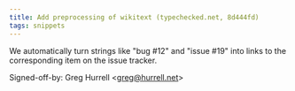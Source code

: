 ```yaml
---
title: Add preprocessing of wikitext (typechecked.net, 8d444fd)
tags: snippets
---
```


We automatically turn strings like "bug \#12" and "issue \#19" into links to the corresponding item on the issue tracker.

Signed-off-by: Greg Hurrell &lt;greg@hurrell.net&gt;
